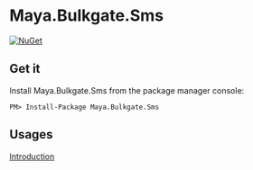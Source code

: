 # Maya.Bulkgate.Sms

[![NuGet](https://img.shields.io/nuget/v/Maya.Bulkgate.Sms.svg)](https://www.nuget.org/packages/Maya.BulkGate.Sms)

## Get it

Install Maya.Bulkgate.Sms from the package manager console:

```
PM> Install-Package Maya.Bulkgate.Sms
```


## Usages
[Introduction](https://mayaleh.github.io/Maya.BulkGate.Sms/articles/intro.html)